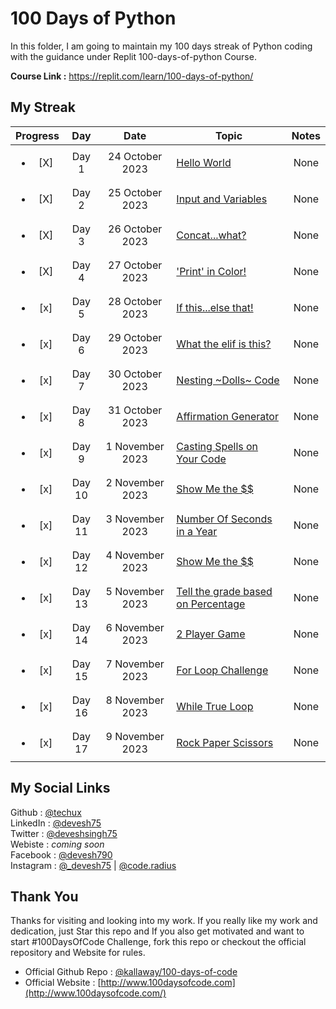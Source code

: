 # 100 Days of Python

In this folder, I am going to maintain my 100 days streak of Python coding with the guidance under Replit 100-days-of-python Course. <br>

**Course Link :** https://replit.com/learn/100-days-of-python/

## My Streak
|Progress|Day| Date|Topic| Notes |
|:-:|:-:|:-:|-|:-:|
|<ul><li>[X] </li></ul> | Day 1 | 24 October 2023 | [Hello World](https://github.com/TechUX/100DaysofCode/tree/main/Replit/Day1%20Hello%20World.py) | None|
| <ul><li>[X] </li></ul> | Day 2 | 25 October 2023 | [Input and Variables](https://github.com/TechUX/100DaysofCode/tree/main/Replit/Day%202%20Input%20and%20Variables.py) | None|
| <ul><li>[X] </li></ul> | Day 3 | 26 October 2023 | [Concat...what?](https://github.com/TechUX/100DaysofCode/tree/main/Replit/Day%203%20Concatenate.py) | None|
| <ul><li>[X] </li></ul> | Day 4 | 27 October 2023 | ['Print' in Color!](https://github.com/TechUX/100DaysofCode/tree/main/Replit/Day%204%20Challenge.py) | None|
| <ul><li>[x] </li></ul> | Day 5 | 28 October 2023 | [If this...else that!](https://github.com/TechUX/100DaysofCode/tree/main/Replit/Day%205%20If%20Statement.py) | None|
| <ul><li>[x] </li></ul> | Day 6 | 29 October 2023 | [What the elif is this?](https://github.com/TechUX/100DaysofCode/tree/main/Replit/Day%206%20If%20elif.py) | None|
| <ul><li>[x] </li></ul> | Day 7 | 30 October 2023 | [Nesting ~Dolls~ Code](https://github.com/TechUX/100DaysofCode/tree/main/Replit/Day%207%20Nesting.py) | None|
| <ul><li>[x] </li></ul> | Day 8 | 31 October 2023 | [Affirmation Generator](https://github.com/TechUX/100DaysofCode/tree/main/Replit/Day%208%20Challenge.py) | None|
| <ul><li>[x] </li></ul> | Day 9 | 1 November 2023 | [Casting Spells on Your Code](https://github.com/TechUX/100DaysofCode/tree/main/Replit/Day%209%20Casting.py) | None|
| <ul><li>[x] </li></ul> | Day 10 | 2 November 2023 | [Show Me the $$](https://github.com/TechUX/100DaysofCode/tree/main/Replit/Day%2010%20A-Little-bit-math.py) | None|
| <ul><li>[x] </li></ul> | Day 11 | 3 November 2023 | [Number Of Seconds in a Year](https://github.com/TechUX/100DaysofCode/blob/main/Replit/Day%2011%20Number-of-Second-in-Leap-year.py) | None|
| <ul><li>[x] </li></ul> | Day 12 | 4 November 2023 | [Show Me the $$](https://github.com/TechUX/100DaysofCode/tree/main/Replit/Day%2012%20Debug-the-code.py) | None|
| <ul><li>[x] </li></ul> | Day 13 | 5 November 2023 | [Tell the grade based on Percentage](https://github.com/TechUX/100DaysofCode/tree/main/Replit/Day%2013%20Challenge.py) | None|
| <ul><li>[x] </li></ul> | Day 14 | 6 November 2023 | [2 Player Game](https://github.com/TechUX/100DaysofCode/tree/main/Replit/Day%2014%202-player-game.py) | None|
| <ul><li>[x] </li></ul> | Day 15 | 7 November 2023 | [For Loop Challenge](https://github.com/TechUX/100DaysofCode/tree/main/Replit/Day%2015%20Day%20%15%20Loops-Challenge.py) | None|
| <ul><li>[x] </li></ul> | Day 16 | 8 November 2023 | [While True Loop](https://github.com/TechUX/100DaysofCode/tree/main/Replit/Day%2015%20Day%20%16%While-True-loop.py) | None|
| <ul><li>[x] </li></ul> | Day 17 | 9 November 2023 | [Rock Paper Scissors](https://github.com/TechUX/100DaysofCode/tree/main/Replit/Day%2015%20Day%20%17%Rock-Paper-Scissors.py) | None|


## My Social Links
Github : [@techux](https://github.com/TechUX) <br>
LinkedIn : [@devesh75](https://www.linkedin.com/in/devesh75/) <br>
Twitter : [@deveshsingh75](https://twitter.com/deveshsingh75) <br>
Webiste : _coming soon_ <br>
Facebook : [@devesh790](https://fb.me/devesh790) <br>
Instagram : [@_devesh75](https://instagram.com/_devesh75) | [@code.radius](https://instagram.com/code.radius)


## Thank You
Thanks for visiting and looking into my work. If you really like my work and dedication, just Star this repo and If you also get motivated and want to start #100DaysOfCode Challenge, fork this repo or checkout the official repository and Website for rules.

- Official Github Repo : [@kallaway/100-days-of-code](https://github.com/kallaway/100-days-of-code)
- Official Website : [http://www.100daysofcode.com](http://www.100daysofcode.com/)